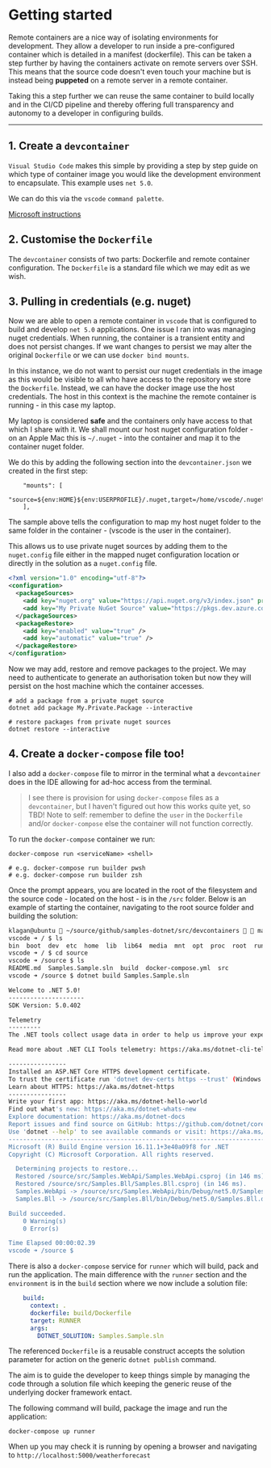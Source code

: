 # Getting started

Remote containers are a nice way of isolating environments for development.  They allow a developer to run inside a pre-configured container which is detailed in a manifest (dockerfile).  This can be taken a step further by having the containers activate on remote servers over SSH.  This means that the source code doesn't even touch your machine but is instead being **puppeted** on a remote server in a remote container.

Taking this a step further we can reuse the same container to build locally and in the CI/CD pipeline and thereby offering full transparency and autonomy to a developer in configuring builds.

---

## 1. Create a `devcontainer`

`Visual Studio Code` makes this simple by providing a step by step guide on which type of container image you would like the development environment to encapsulate.  This example uses `net 5.0`.

We can do this via the `vscode` `command palette`.

[Microsoft instructions](https://code.visualstudio.com/docs/remote/create-dev-container)

## 2. Customise the `Dockerfile`

The `devcontainer` consists of two parts: Dockerfile and remote container configuration.  The `Dockerfile` is a standard file which we may edit as we wish.

## 3. Pulling in credentials (e.g. nuget)

Now we are able to open a remote container in `vscode` that is configured to build and develop `net 5.0` applications.  One issue I ran into was managing nuget credentials.  When running, the container is a transient entity and does not persist changes.  If we want changes to persist we may alter the original `Dockerfile` or we can use `docker bind mounts`.

In this instance, we do not want to persist our nuget credentials in the image as this would be visible to all who have access to the repository we store the `Dockerfile`.  Instead, we can have the docker image use the host credentials.  The host in this context is the machine the remote container is running - in this case my laptop.

My laptop is considered **safe** and the containers only have access to that which I share with it.  We shall mount our host nuget configuration folder - on an Apple Mac this is `~/.nuget` - into the container and map it to the container nuget folder.

We do this by adding the following section into the `devcontainer.json` we created in the first step:

```docker
    "mounts": [
        "source=${env:HOME}${env:USERPROFILE}/.nuget,target=/home/vscode/.nuget,type=bind"
    ],
```

The sample above tells the configuration to map my host nuget folder to the same folder in the container - (vscode is the user in the container).

This allows us to use private nuget sources by adding them to the `nuget.config` file either in the mapped nuget configuration location or directly in the solution as a `nuget.config` file.

```xml
<?xml version="1.0" encoding="utf-8"?>
<configuration>
  <packageSources>
    <add key="nuget.org" value="https://api.nuget.org/v3/index.json" protocolVersion="3" />
    <add key="My Private NuGet Source" value="https://pkgs.dev.azure.com/my-private-nuget-source/nuget/v3/index.json" />
  </packageSources>
  <packageRestore>
    <add key="enabled" value="true" />
    <add key="automatic" value="true" />
  </packageRestore>
</configuration>
```

Now we may add, restore and remove packages to the project.  We may need to authenticate to generate an authorisation token but now they will persist on the host machine which the container accesses.

```dotnetcli
# add a package from a private nuget source
dotnet add package My.Private.Package --interactive      

# restore packages from private nuget sources
dotnet restore --interactive
```

## 4. Create a `docker-compose` file too!

I also add a `docker-compose` file to mirror in the terminal what a `devcontainer` does in the IDE allowing for ad-hoc access from the terminal.

> I see there is provision for using `docker-compose` files as a `devcontainer`, but I haven't figured out how this works quite yet, so TBD!
> Note to self: remember to define the `user` in the `Dockerfile` and/or `docker-compose` else the container will not function correctly.

To run the `docker-compose` container we run:

```dotnetcli
docker-compose run <serviceName> <shell>

# e.g. docker-compose run builder pwsh
# e.g. docker-compose run builder zsh
```

Once the prompt appears, you are located in the root of the filesystem and the source code - located on the host - is in the `/src` folder.  Below is an example of starting the container, navigating to the root source folder and building the solution:

```bash
klagan@ubuntu  ~/source/github/samples-dotnet/src/devcontainers   master ±  docker-compose run environment
vscode ➜ / $ ls
bin  boot  dev  etc  home  lib  lib64  media  mnt  opt  proc  root  run  sbin  source  srv  sys  tmp  usr  var  vscode
vscode ➜ / $ cd source
vscode ➜ /source $ ls
README.md  Samples.Sample.sln  build  docker-compose.yml  src
vscode ➜ /source $ dotnet build Samples.Sample.sln

Welcome to .NET 5.0!
---------------------
SDK Version: 5.0.402

Telemetry
---------
The .NET tools collect usage data in order to help us improve your experience. It is collected by Microsoft and shared with the community. You can opt-out of telemetry by setting the DOTNET_CLI_TELEMETRY_OPTOUT environment variable to '1' or 'true' using your favorite shell.

Read more about .NET CLI Tools telemetry: https://aka.ms/dotnet-cli-telemetry

----------------
Installed an ASP.NET Core HTTPS development certificate.
To trust the certificate run 'dotnet dev-certs https --trust' (Windows and macOS only).
Learn about HTTPS: https://aka.ms/dotnet-https
----------------
Write your first app: https://aka.ms/dotnet-hello-world
Find out what's new: https://aka.ms/dotnet-whats-new
Explore documentation: https://aka.ms/dotnet-docs
Report issues and find source on GitHub: https://github.com/dotnet/core
Use 'dotnet --help' to see available commands or visit: https://aka.ms/dotnet-cli
--------------------------------------------------------------------------------------
Microsoft (R) Build Engine version 16.11.1+3e40a09f8 for .NET
Copyright (C) Microsoft Corporation. All rights reserved.

  Determining projects to restore...
  Restored /source/src/Samples.WebApi/Samples.WebApi.csproj (in 146 ms).
  Restored /source/src/Samples.Bll/Samples.Bll.csproj (in 146 ms).
  Samples.WebApi -> /source/src/Samples.WebApi/bin/Debug/net5.0/Samples.WebApi.dll
  Samples.Bll -> /source/src/Samples.Bll/bin/Debug/net5.0/Samples.Bll.dll

Build succeeded.
    0 Warning(s)
    0 Error(s)

Time Elapsed 00:00:02.39
vscode ➜ /source $ 
```

There is also a `docker-compose` service for `runner` which will build, pack and run the application.  The main difference with the `runner` section and the `environment` is in the `build` section where we now include a solution file:

```yaml
    build:
      context: .
      dockerfile: build/Dockerfile
      target: RUNNER
      args: 
        DOTNET_SOLUTION: Samples.Sample.sln
```

The referenced `Dockerfile` is a reusable construct accepts the solution parameter for action on the generic `dotnet publish` command.

The aim is to guide the developer to keep things simple by managing the code through a solution file which keeping the generic reuse of the underlying docker framework entact.

The following command will build, package the image and run the application:

```dotnetcli
docker-compose up runner
```

When up you may check it is running by opening a browser and navigating to `http://localhost:5000/weatherforecast`
